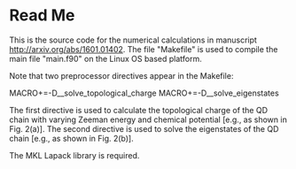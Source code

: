 # Read Me
This is the source code for the numerical calculations in manuscript http://arxiv.org/abs/1601.01402.
The file "Makefile" is used to compile the main file "main.f90" on the Linux OS based platform.

Note that two preprocessor directives appear in the Makefile:

MACRO+=-D__solve_topological_charge
MACRO+=-D__solve_eigenstates

The first directive is used to calculate the topological charge of the QD chain with varying Zeeman
energy and chemical potential [e.g., as shown in Fig. 2(a)]. The second directive is used to solve 
the eigenstates of the QD chain [e.g., as shown in Fig. 2(b)].

The MKL Lapack library is required. 
